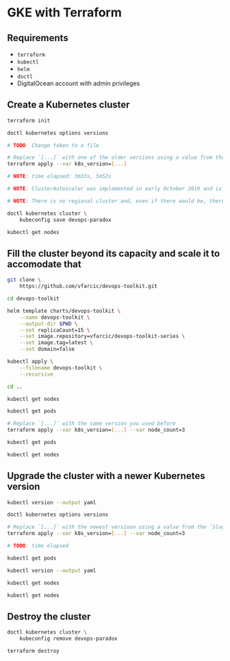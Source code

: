 # GKE with Terraform

## Requirements

* `terraform`
* `kubectl`
* `helm`
* `doctl`
* DigitalOcean account with admin privileges

## Create a Kubernetes cluster

```bash
terraform init

doctl kubernetes options versions

# TODO: Change token to a file

# Replace `[...]` with one of the older versions using a value from the `Slug` field.
terraform apply --var k8s_version=[...]

# NOTE: time elapsed: 3m33s, 5m52s

# NOTE: ClusterAutoscaler was implemented in early October 2019 and is still not available in Terraform

# NOTE: There is no regional cluster and, even if there would be, there are no regions with three zones.

doctl kubernetes cluster \
    kubeconfig save devops-paradox

kubectl get nodes
```

## Fill the cluster beyond its capacity and scale it to accomodate that

```bash
git clone \
    https://github.com/vfarcic/devops-toolkit.git

cd devops-toolkit

helm template charts/devops-toolkit \
    --name devops-toolkit \
    --output-dir $PWD \
    --set replicaCount=15 \
    --set image.repository=vfarcic/devops-toolkit-series \
    --set image.tag=latest \
    --set domain=false

kubectl apply \
    --filename devops-toolkit \
    --recursive

cd ..

kubectl get nodes

kubectl get pods

# Replace `[...]` with the same version you used before
terraform apply --var k8s_version=[...] --var node_count=3

kubectl get pods

kubectl get nodes
```

## Upgrade the cluster with a newer Kubernetes version

```bash
kubectl version --output yaml

doctl kubernetes options versions

# Replace `[...]` with the newest versioon using a value from the `Slug` field.
terraform apply --var k8s_version=[...] --var node_count=3

# TODO: time elapsed

kubectl get pods

kubectl version --output yaml

kubectl get nodes

kubectl get nodes
```

## Destroy the cluster

```bash
doctl kubernetes cluster \
    kubeconfig remove devops-paradox

terraform destroy
```